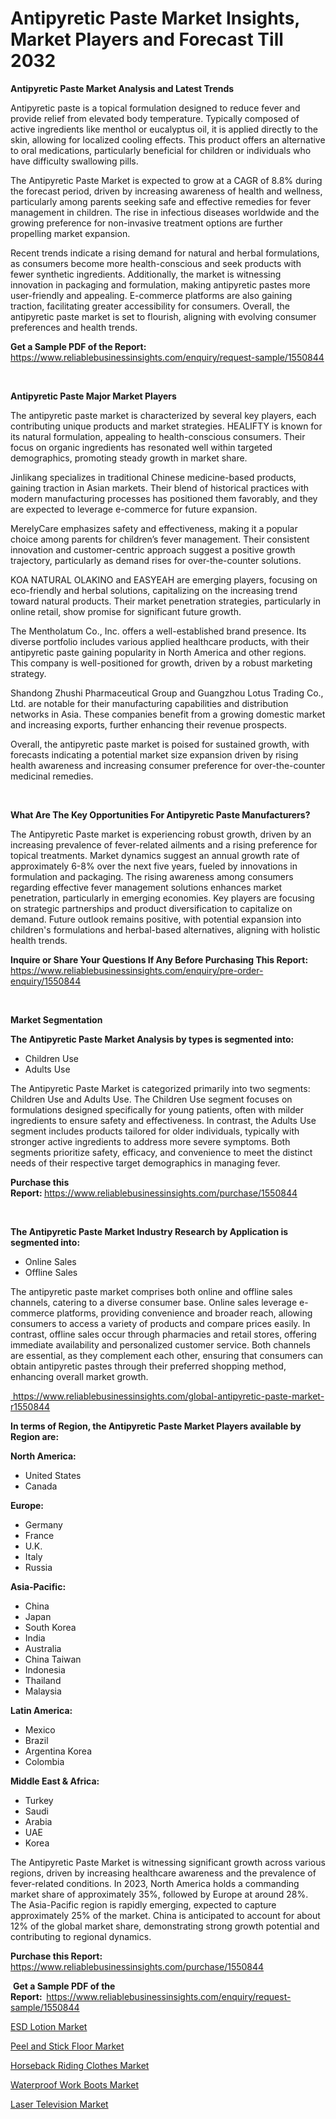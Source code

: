 <p><h1>Antipyretic Paste Market Insights, Market Players and Forecast Till 2032</h1></p><p><strong>Antipyretic Paste Market Analysis and Latest Trends</strong></p>
<p><p>Antipyretic paste is a topical formulation designed to reduce fever and provide relief from elevated body temperature. Typically composed of active ingredients like menthol or eucalyptus oil, it is applied directly to the skin, allowing for localized cooling effects. This product offers an alternative to oral medications, particularly beneficial for children or individuals who have difficulty swallowing pills.</p><p>The Antipyretic Paste Market is expected to grow at a CAGR of 8.8% during the forecast period, driven by increasing awareness of health and wellness, particularly among parents seeking safe and effective remedies for fever management in children. The rise in infectious diseases worldwide and the growing preference for non-invasive treatment options are further propelling market expansion. </p><p>Recent trends indicate a rising demand for natural and herbal formulations, as consumers become more health-conscious and seek products with fewer synthetic ingredients. Additionally, the market is witnessing innovation in packaging and formulation, making antipyretic pastes more user-friendly and appealing. E-commerce platforms are also gaining traction, facilitating greater accessibility for consumers. Overall, the antipyretic paste market is set to flourish, aligning with evolving consumer preferences and health trends.</p></p>
<p><strong>Get a Sample PDF of the Report:&nbsp;</strong> <a href="https://www.reliablebusinessinsights.com/enquiry/request-sample/1550844?utm_campaign=60&utm_medium=2&utm_source=Github&utm_content=ia&utm_term=04042025&utm_id=antipyretic-paste">https://www.reliablebusinessinsights.com/enquiry/request-sample/1550844</a></p>
<p>&nbsp;</p>
<p><strong>Antipyretic Paste Major Market Players</strong></p>
<p><p>The antipyretic paste market is characterized by several key players, each contributing unique products and market strategies. HEALIFTY is known for its natural formulation, appealing to health-conscious consumers. Their focus on organic ingredients has resonated well within targeted demographics, promoting steady growth in market share.</p><p>Jinlikang specializes in traditional Chinese medicine-based products, gaining traction in Asian markets. Their blend of historical practices with modern manufacturing processes has positioned them favorably, and they are expected to leverage e-commerce for future expansion.</p><p>MerelyCare emphasizes safety and effectiveness, making it a popular choice among parents for children’s fever management. Their consistent innovation and customer-centric approach suggest a positive growth trajectory, particularly as demand rises for over-the-counter solutions.</p><p>KOA NATURAL OLAKINO and EASYEAH are emerging players, focusing on eco-friendly and herbal solutions, capitalizing on the increasing trend toward natural products. Their market penetration strategies, particularly in online retail, show promise for significant future growth.</p><p>The Mentholatum Co., Inc. offers a well-established brand presence. Its diverse portfolio includes various applied healthcare products, with their antipyretic paste gaining popularity in North America and other regions. This company is well-positioned for growth, driven by a robust marketing strategy.</p><p>Shandong Zhushi Pharmaceutical Group and Guangzhou Lotus Trading Co., Ltd. are notable for their manufacturing capabilities and distribution networks in Asia. These companies benefit from a growing domestic market and increasing exports, further enhancing their revenue prospects.</p><p>Overall, the antipyretic paste market is poised for sustained growth, with forecasts indicating a potential market size expansion driven by rising health awareness and increasing consumer preference for over-the-counter medicinal remedies.</p></p>
<p>&nbsp;</p>
<p><strong>What Are The Key Opportunities For Antipyretic Paste Manufacturers?</strong></p>
<p><p>The Antipyretic Paste market is experiencing robust growth, driven by an increasing prevalence of fever-related ailments and a rising preference for topical treatments. Market dynamics suggest an annual growth rate of approximately 6-8% over the next five years, fueled by innovations in formulation and packaging. The rising awareness among consumers regarding effective fever management solutions enhances market penetration, particularly in emerging economies. Key players are focusing on strategic partnerships and product diversification to capitalize on demand. Future outlook remains positive, with potential expansion into children's formulations and herbal-based alternatives, aligning with holistic health trends.</p></p>
<p><strong>Inquire or Share Your Questions If Any Before Purchasing This Report:</strong> <a href="https://www.reliablebusinessinsights.com/enquiry/pre-order-enquiry/1550844?utm_campaign=60&utm_medium=2&utm_source=Github&utm_content=ia&utm_term=04042025&utm_id=antipyretic-paste">https://www.reliablebusinessinsights.com/enquiry/pre-order-enquiry/1550844</a></p>
<p>&nbsp;</p>
<p><strong>Market Segmentation</strong></p>
<p><strong>The Antipyretic Paste Market Analysis by types is segmented into:</strong></p>
<p><ul><li>Children Use</li><li>Adults Use</li></ul></p>
<p><p>The Antipyretic Paste Market is categorized primarily into two segments: Children Use and Adults Use. The Children Use segment focuses on formulations designed specifically for young patients, often with milder ingredients to ensure safety and effectiveness. In contrast, the Adults Use segment includes products tailored for older individuals, typically with stronger active ingredients to address more severe symptoms. Both segments prioritize safety, efficacy, and convenience to meet the distinct needs of their respective target demographics in managing fever.</p></p>
<p><strong>Purchase this Report:&nbsp;</strong><a href="https://www.reliablebusinessinsights.com/purchase/1550844?utm_campaign=60&utm_medium=2&utm_source=Github&utm_content=ia&utm_term=04042025&utm_id=antipyretic-paste">https://www.reliablebusinessinsights.com/purchase/1550844</a></p>
<p>&nbsp;</p>
<p><strong>The Antipyretic Paste Market Industry Research by Application is segmented into:</strong></p>
<p><ul><li>Online Sales</li><li>Offline Sales</li></ul></p>
<p><p>The antipyretic paste market comprises both online and offline sales channels, catering to a diverse consumer base. Online sales leverage e-commerce platforms, providing convenience and broader reach, allowing consumers to access a variety of products and compare prices easily. In contrast, offline sales occur through pharmacies and retail stores, offering immediate availability and personalized customer service. Both channels are essential, as they complement each other, ensuring that consumers can obtain antipyretic pastes through their preferred shopping method, enhancing overall market growth.</p></p>
<p><a href="https://www.reliablebusinessinsights.com/global-antipyretic-paste-market-r1550844?utm_campaign=60&utm_medium=2&utm_source=Github&utm_content=ia&utm_term=04042025&utm_id=antipyretic-paste">&nbsp;https://www.reliablebusinessinsights.com/global-antipyretic-paste-market-r1550844</a></p>
<p><strong>In terms of Region, the Antipyretic Paste Market Players available by Region are:</strong></p>
<p>
    <p> <strong> North America: </strong>
        <ul>
            <li>United States</li>
            <li>Canada</li>
        </ul>
        </p> 
    <p> <strong> Europe: </strong>
        <ul>
            <li>Germany</li>
            <li>France</li>
            <li>U.K.</li>
            <li>Italy</li>
            <li>Russia</li>
        </ul>
        </p> 
    <p> <strong> Asia-Pacific: </strong>
        <ul>
            <li>China</li>
            <li>Japan</li>
            <li>South Korea</li>
            <li>India</li>
            <li>Australia</li>
            <li>China Taiwan</li>
            <li>Indonesia</li>
            <li>Thailand</li>
            <li>Malaysia</li>
        </ul>
        </p> 
    <p> <strong> Latin America: </strong>
        <ul>
            <li>Mexico</li>
            <li>Brazil</li>
            <li>Argentina Korea</li>
            <li>Colombia</li>
        </ul>
        </p> 
    <p> <strong> Middle East & Africa: </strong>
        <ul>
            <li>Turkey</li>
            <li>Saudi</li>
            <li>Arabia</li>
            <li>UAE</li>
            <li>Korea</li>
        </ul>
    </p>
    </p>
<p><p>The Antipyretic Paste Market is witnessing significant growth across various regions, driven by increasing healthcare awareness and the prevalence of fever-related conditions. In 2023, North America holds a commanding market share of approximately 35%, followed by Europe at around 28%. The Asia-Pacific region is rapidly emerging, expected to capture approximately 25% of the market. China is anticipated to account for about 12% of the global market share, demonstrating strong growth potential and contributing to regional dynamics.</p></p>
<p><strong>Purchase this Report: </strong><a href="https://www.reliablebusinessinsights.com/purchase/1550844?utm_campaign=60&utm_medium=2&utm_source=Github&utm_content=ia&utm_term=04042025&utm_id=antipyretic-paste">https://www.reliablebusinessinsights.com/purchase/1550844</a></p>
<p>&nbsp;<strong>Get a Sample PDF of the Report:&nbsp;&nbsp;</strong><a href="https://www.reliablebusinessinsights.com/enquiry/request-sample/1550844?utm_campaign=60&utm_medium=2&utm_source=Github&utm_content=ia&utm_term=04042025&utm_id=antipyretic-paste">https://www.reliablebusinessinsights.com/enquiry/request-sample/1550844</a></p>
<p><strong></strong></p>
<p><p><a href="https://github.com/mynaoanes/Market-Research-Report-List-1/blob/main/esd-lotion-market.md?utm_campaign=60&utm_medium=2&utm_source=Github&utm_content=ia&utm_term=04042025&utm_id=antipyretic-paste">ESD Lotion Market</a></p><p><a href="https://github.com/borknyberg/Market-Research-Report-List-1/blob/main/peel-and-stick-floor-market.md?utm_campaign=60&utm_medium=2&utm_source=Github&utm_content=ia&utm_term=04042025&utm_id=antipyretic-paste">Peel and Stick Floor Market</a></p><p><a href="https://github.com/coricnzati/Market-Research-Report-List-1/blob/main/horseback-riding-clothes-market.md?utm_campaign=60&utm_medium=2&utm_source=Github&utm_content=ia&utm_term=04042025&utm_id=antipyretic-paste">Horseback Riding Clothes Market</a></p><p><a href="https://github.com/alrogikrosa/Market-Research-Report-List-1/blob/main/waterproof-work-boots-market.md?utm_campaign=60&utm_medium=2&utm_source=Github&utm_content=ia&utm_term=04042025&utm_id=antipyretic-paste">Waterproof Work Boots Market</a></p><p><a href="https://github.com/puhakhommabh/Market-Research-Report-List-1/blob/main/laser-television-market.md?utm_campaign=60&utm_medium=2&utm_source=Github&utm_content=ia&utm_term=04042025&utm_id=antipyretic-paste">Laser Television Market</a></p></p>